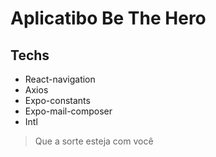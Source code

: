# Aplicatibo Be The Hero

## Techs
- React-navigation
- Axios
- Expo-constants
- Expo-mail-composer
- Intl

> Que a sorte esteja com você
